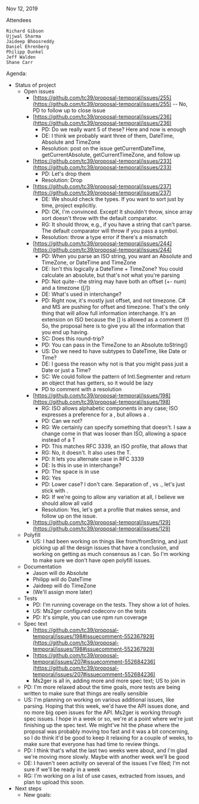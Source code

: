 Nov 12, 2019

Attendees

	Richard Gibson
	Ujjwal Sharma
	Jaideep Bhoosreddy
	Daniel Ehrenberg
	Philipp Dunkel
	Jeff Walden
	Shane Carr

Agenda:

* Status of project
    * Open issues
        * [https://github.com/tc39/proposal-temporal/issues/255](https://github.com/tc39/proposal-temporal/issues/255) -- No, PD to follow up to close issue
        * [https://github.com/tc39/proposal-temporal/issues/236](https://github.com/tc39/proposal-temporal/issues/236)
            * PD: Do we really want 5 of these? Here and now is enough
            * DE: I think we probably want three of them, DateTime, Absolute and TimeZone
            * Resolution: post on the issue getCurrentDateTime, getCurrentAbsolute, getCurrentTimeZone, and follow up
        * [https://github.com/tc39/proposal-temporal/issues/233](https://github.com/tc39/proposal-temporal/issues/233)
            * PD: Let's drop them
            * Resolution: Drop
        * [https://github.com/tc39/proposal-temporal/issues/237](https://github.com/tc39/proposal-temporal/issues/237)
            * DE: We should check the types. If you want to sort just by time, project explicitly.
            * PD: OK, I'm convinced. Except! It shouldn't throw, since array sort doesn't throw with the default comparator.
            * RG: It should throw, e.g., if you have a string that can't parse. The default comparator will throw if you pass a symbol.
            * Resolution: throw a type error if there's a mismatch
        * [https://github.com/tc39/proposal-temporal/issues/244](https://github.com/tc39/proposal-temporal/issues/244)
            * PD: When you parse an ISO string, you want an Absolute and TimeZone, or DateTime and TimeZone
            * DE: Isn't this logically a DateTime + TimeZone? You could calculate an absolute, but that's not what you're parsing
            * PD: Not quite--the string may have both an offset (+- num) and a timezone ([/])
            * DE: What's used in interchange?
            * PD: Right now, it's mostly just offset, and not timezone. C# and MS are pushing for offset and timezone. That's the only thing that will allow full information interchange. It's an extension on ISO because the [] is allowed as a comment (!) So, the proposal here is to give you all the information that you end up having.
            * SC: Does this round-trip?
            * PD: You can pass in the TimeZone to an Absolute.toString()
            * US: Do we need to have subtypes to DateTime, like Date or Time?
            * DE: I guess the reason why not is that you might pass just a Date or just a Time?
            * SC: We could follow the pattern of Intl.Segmenter and return an object that has getters, so it would be lazy
            * PD to comment with a resolution
        * [https://github.com/tc39/proposal-temporal/issues/198](https://github.com/tc39/proposal-temporal/issues/198)
            * RG: ISO allows alphabetic components in any case; ISO expresses a preference for a , but allows a .
            * PD: Can we not?
            * RG: We certainly can specify something that doesn't. I saw a change come in that was looser than ISO, allowing a space instead of a T
            * PD: This matches RFC 3339, an ISO profile, that allows that
            * RG: No, it doesn't. It also uses the T.
            * PD: It lets you alternate case in RFC 3339
            * DE: Is this in use in interchange?
            * PD: The space is in use
            * RG: Yes
            * PD: Lower case? I don't care. Separation of , vs ., let's just stick with .
            * RG: If we're going to allow any variation at all, I believe we should allow all valid
            * Resolution: Yes, let's get a profile that makes sense, and follow up on the issue.
        * [https://github.com/tc39/proposal-temporal/issues/129](https://github.com/tc39/proposal-temporal/issues/129)
    * Polyfill
        * US: I had been working on things like from/fromString, and just picking up all the design issues that have a conclusion, and working on getting as much consensus as I can. So I'm working to make sure we don't have open polyfill issues.
    * Documentation
        * Jason will do Absolute
        * Philipp will do DateTime
        * Jaideep will do TimeZone
        * (We'll assign more later)
    * Tests
        * PD: I'm running coverage on the tests. They show a lot of holes.
        * US: Ms2ger configured codeconv on the tests
        * PD: It's simple, you can use npm run coverage
    * Spec text
        * [https://github.com/tc39/proposal-temporal/issues/198#issuecomment-552367929](https://github.com/tc39/proposal-temporal/issues/198#issuecomment-552367929)
        * [https://github.com/tc39/proposal-temporal/issues/207#issuecomment-552684236](https://github.com/tc39/proposal-temporal/issues/207#issuecomment-552684236)
        * Ms2ger is all in, adding more and more spec text; US to join in
    * PD: I'm more relaxed about the time goals, more tests are being written to make sure that things are really sensible
    * US: I'm planning on working on various additional issues, like parsing. Hoping that this week, we'd have the API issues done, and no more big open issues for the API. Ms2ger is working through spec issues. I hope in a week or so, we're at a point where we're just finishing up the spec text. We might've hit the phase where the proposal was probably moving too fast and it was a bit concerning, so I do think it'd be good to keep it relaxing for a couple of weeks, to make sure that everyone has had time to review things.
    * PD: I think that's what the last two weeks were about, and I'm glad we're moving more slowly. Maybe with another week we'll be good
    * DE: I haven't seen activity on several of the issues I've filed; I'm not sure if we'll be ready in a week
    * RG: I'm working on a list of use cases, extracted from issues, and plan to upload this soon.
* Next steps
    * New goals:


